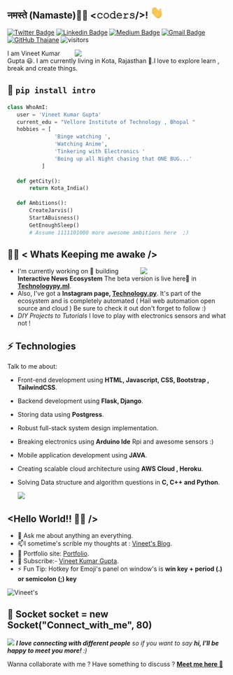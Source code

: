 <h2> नमस्ते (Namaste)🙏🏻 <𝚌𝚘𝚍𝚎𝚛𝚜/>! <img src="https://raw.githubusercontent.com/ABSphreak/ABSphreak/master/gifs/Hi.gif" width="30px"></h2>

[![Twitter Badge](https://img.shields.io/badge/-@gupta_v1n33t-1ca0f1?style=flat-square&labelColor=1ca0f1&logo=twitter&logoColor=white&link=https://twitter.com/@gupta_v1n33t)](https://twitter.com/@gupta_v1n33t) [![Linkedin Badge](https://img.shields.io/badge/-vineet-blue?style=flat-square&logo=Linkedin&logoColor=white&link=https://www.linkedin.com/in/vineet-kumar-gupta/)](https://www.linkedin.com/in/vineet-kumar-gupta/) [![Medium Badge](https://img.shields.io/badge/-@vineet-03a57a?style=flat-square&labelColor=000000&logo=Medium&link=https://medium.com/@vineet-kumar-gupta)](https://medium.com/@vineet-kumar-gupta)  [![Gmail Badge](https://img.shields.io/badge/-vk779756@gmail.com-c14438?style=flat-square&logo=Gmail&logoColor=white&link=mailto:vk779756@gmail.com)
](mailto:vk779756@gmail.com)[ 
![GitHub Thaiane](https://img.shields.io/github/followers/vineetkrgupta?label=follow&style=social)](https://github.com/vineetkrgupta)
![visitors](https://visitor-badge.glitch.me/badge?page_id=vinc3nt)

<img align='right' src='https://camo.githubusercontent.com/2daa5a3f385c1ede09c109bb121875bb7738b99dffb43683bdf272ac5dd3dd0a/68747470733a2f2f6d65646961312e67697068792e636f6d2f6d656469612f31334867774773584630616947592f67697068792e676966' width='350"'>
I am Vineet Kumar Gupta 😃. I am currently living in  Kota, Rajasthan 🏫.I love to explore learn , break and create things. 





## 📡 ```pip install intro  ```	
 ```python
 class WhoAmI:
	user = 'Vineet Kumar Gupta'
	current_edu = "Vellore Institute of Technology , Bhopal "
	hobbies = [
				'Binge watching ',
				'Watching Anime',
				'Tinkering with Electronics ' 
				'Being up all Night chasing that ONE BUG...'
			]
	
	def getCity():
		return Kota_India()
	
	def Ambitions():
		CreateJarvis()
		StartABuisness()
		GetEnoughSleep()
		# Assume 1111101000 more awesome ambitions here  ;)
 ```	
## 👩‍💻 < Whats Keeping me awake />
<img align='right' src='https://user-images.githubusercontent.com/5713670/87202985-820dcb80-c2b6-11ea-9f56-7ec461c497c3.gif' width='200"'>

* I'm currently working on 🔭 building **Interactive News Ecosystem** The beta version is live  here🌱 in **[Technologypy.ml](https://technologypy.ml/)**.
 * Also, I've got a **Instagram page, [Technology.py](https://www.youtube.com/channel/UC93iDkRpMT-RKKQ6miQn4dg)**. It's part of the ecosystem and is completely automated ( Hail web automation open source and cloud ) Be sure to check it out don't forget to follow :)
 *  *DIY Projects to Tutorials*  I love to play with electronics sensors and what not ! 

## ⚡ Technologies
Talk to me about:
- Front-end development using **HTML, Javascript, CSS, Bootstrap , TailwindCSS**.
- Backend development using **Flask, Django**.
- Storing data using **Postgress**.
- Robust full-stack system design implementation.
- Breaking electronics using  **Arduino Ide** Rpi and awesome sensors :) 
- Mobile application development using **JAVA**.
- Creating scalable cloud architecture using **AWS Cloud , Heroku**.
- Solving Data structure and algorithm questions in **C, C++ and Python**.
	

	<img src = "https://github-readme-stats.vercel.app/api/top-langs/?username=vinc3nt&layout=compact">
## <Hello World!! 🐱‍👤 />
- 💬 Ask me about anything an everything.
- 📫I sometime's scrible my thoughts at : [Vineet's Blog](https://medium.com/@vineet-kumar-gupta).
- 🎯 Portfolio site: [Portfolio](http://vinc3nt.github.io/).
- 🔔 Subscribe:- [Vineet Kumar Gupta](https://www.youtube.com/channel/UC93iDkRpMT-RKKQ6miQn4dg).
- ⚡ Fun Tip:  Hotkey for Emoji's  panel on window's is **win key + period (.) or semicolon (;) key**

![Vineet's](https://github-readme-stats.vercel.app/api?username=vineetkrgupta&hide=["issues"]&show_icons=true)

## 🚀 Socket socket = new Socket("Connect_with_me", 80)
<img src="https://media.giphy.com/media/LnQjpWaON8nhr21vNW/giphy.gif" width="60"> <em><b>I love connecting with different people</b> so if you want to say <b>hi, I'll be happy to meet you more! </b> :)</em>

Wanna collaborate with me ? Have something to discuss ?
**[Meet me here 🤝](https://calendly.com/vineetkumargupta/discussion)**




